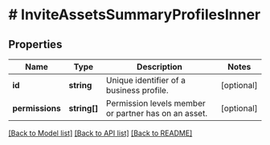 # # InviteAssetsSummaryProfilesInner

## Properties

Name | Type | Description | Notes
------------ | ------------- | ------------- | -------------
**id** | **string** | Unique identifier of a business profile. | [optional]
**permissions** | **string[]** | Permission levels member or partner has on an asset. | [optional]

[[Back to Model list]](../../README.md#models) [[Back to API list]](../../README.md#endpoints) [[Back to README]](../../README.md)
